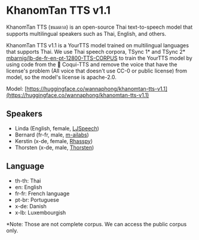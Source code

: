 # KhanomTan TTS v1.1

KhanomTan TTS (ขนมตาล) is an open-source Thai text-to-speech model that supports multilingual speakers such as Thai, English, and others.

KhanomTan TTS v1.1 is a YourTTS model trained on multilingual languages that supports Thai. We use Thai speech corpora, TSync 1* and TSync 2* [mbarnig/lb-de-fr-en-pt-12800-TTS-CORPUS](https://huggingface.co/datasets/mbarnig/lb-de-fr-en-pt-12800-TTS-CORPUS) to train the YourTTS model by using code from the 🐸 Coqui-TTS and remove the voice that have the license's problem (All voice that doesn't use CC-0 or public license) from model, so the model's license is apache-2.0.

Model: [https://huggingface.co/wannaphong/khanomtan-tts-v1.1](https://huggingface.co/wannaphong/khanomtan-tts-v1.1)

## Speakers
- Linda (English, female, [LJSpeech](https://keithito.com/LJ-Speech-Dataset/))
- Bernard (fr-fr, male, [m-ailabs](https://www.caito.de/2019/01/03/the-m-ailabs-speech-dataset/))
- Kerstin (x-de, female, [Rhasspy](https://github.com/rhasspy/dataset-voice-kerstin))
- Thorsten (x-de, male, [Thorsten](https://www.thorsten-voice.de/))

## Language
- th-th: Thai
- en: English
- fr-fr: French language
- pt-br: Portuguese
- x-de: Danish
- x-lb: Luxembourgish


*Note: Those are not complete corpus. We can access the public corpus only.
